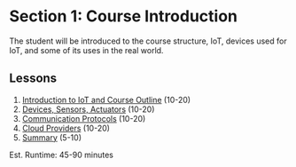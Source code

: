 # Section 1: Course Introduction
The student will be introduced to the course structure, IoT, devices used for
IoT, and some of its uses in the real world.

## Lessons
1. [Introduction to IoT and Course Outline](01-Intro.md) (10-20)
2. [Devices, Sensors, Actuators](02-Devices.md) (10-20)
3. [Communication Protocols](03-Protocols.md) (10-20)
4. [Cloud Providers](04-CloudProviders.md) (10-20)
5. [Summary](05-Summary.md) (5-10)

Est. Runtime: 45-90 minutes

